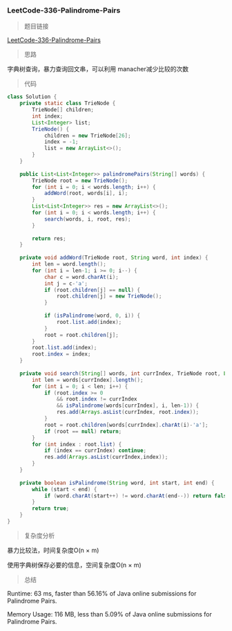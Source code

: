 ### LeetCode-336-Palindrome-Pairs

> 题目链接

[LeetCode-336-Palindrome-Pairs](https://leetcode.com/problems/palindrome-pairs/)

> 思路

字典树查询，暴力查询回文串，可以利用 manacher减少比较的次数

> 代码

```java
class Solution {
    private static class TrieNode {
        TrieNode[] children;
        int index;
        List<Integer> list;
        TrieNode() {
            children = new TrieNode[26];
            index = -1;
            list = new ArrayList<>();
        }
    }
    
    public List<List<Integer>> palindromePairs(String[] words) {
        TrieNode root = new TrieNode();
        for (int i = 0; i < words.length; i++) {
            addWord(root, words[i], i);
        }
        List<List<Integer>> res = new ArrayList<>();
        for (int i = 0; i < words.length; i++) {
            search(words, i, root, res);
        }
        
        return res;
    }
    
    private void addWord(TrieNode root, String word, int index) {
        int len = word.length();
        for (int i = len-1; i >= 0; i--) {
            char c = word.charAt(i);
            int j = c-'a';
            if (root.children[j] == null) {
                root.children[j] = new TrieNode();
            }
            
            if (isPalindrome(word, 0, i)) {
                root.list.add(index);
            }
            root = root.children[j];
        }
        root.list.add(index);
        root.index = index;
    }
    
    private void search(String[] words, int currIndex, TrieNode root, List<List<Integer>> res) {
        int len = words[currIndex].length();
        for (int i = 0; i < len; i++) {
            if (root.index >= 0 
                && root.index != currIndex 
                && isPalindrome(words[currIndex], i, len-1)) {
                res.add(Arrays.asList(currIndex, root.index));
            }
            root = root.children[words[currIndex].charAt(i)-'a'];
            if (root == null) return;
        }
        for (int index : root.list) {
            if (index == currIndex) continue;
            res.add(Arrays.asList(currIndex,index));
        }
    }
    
    private boolean isPalindrome(String word, int start, int end) {
        while (start < end) {
            if (word.charAt(start++) != word.charAt(end--)) return false;
        }
        return true;
    }
}
```

> 复杂度分析

暴力比较法，时间复杂度O(n × m)

使用字典树保存必要的信息，空间复杂度O(n × m)

> 总结

Runtime: 63 ms, faster than 56.16% of Java online submissions for Palindrome Pairs.

Memory Usage: 116 MB, less than 5.09% of Java online submissions for Palindrome Pairs.
